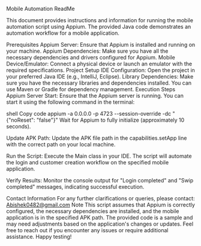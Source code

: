 Mobile Automation ReadMe




This document provides instructions and information for running the mobile automation script using Appium. The provided Java code demonstrates an automation workflow for a mobile application.

Prerequisites
Appium Server: Ensure that Appium is installed and running on your machine.
Appium Dependencies: Make sure you have all the necessary dependencies and drivers configured for Appium.
Mobile Device/Emulator: Connect a physical device or launch an emulator with the required specifications.
Project Setup
IDE Configuration: Open the project in your preferred Java IDE (e.g., IntelliJ, Eclipse).
Library Dependencies: Make sure you have the necessary libraries and dependencies installed. You can use Maven or Gradle for dependency management.
Execution Steps
Appium Server Start: Ensure that the Appium server is running. You can start it using the following command in the terminal:

shell
Copy code
appium -a 0.0.0.0 -p 4723 --session-override -dc "{\"noReset\": \"false\"}"
Wait for Appium to fully initialize (approximately 10 seconds).

Update APK Path: Update the APK file path in the capabilities.setApp line with the correct path on your local machine.

Run the Script: Execute the Main class in your IDE. The script will automate the login and customer creation workflow on the specified mobile application.

Verify Results: Monitor the console output for "Login completed" and "Swip completed" messages, indicating successful execution.

Contact Information
For any further clarifications or queries, please contact:
Abishek0482@gmail.com
Note
This script assumes that Appium is correctly configured, the necessary dependencies are installed, and the mobile application is in the specified APK path.
The provided code is a sample and may need adjustments based on the application's changes or updates.
Feel free to reach out if you encounter any issues or require additional assistance. Happy testing!
